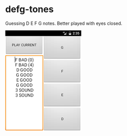 # defg-tones

Guessing D E F G notes. Better played with eyes closed.

![App Screenshot](app/src/main/assets/screenshot-defg-notes.png)
